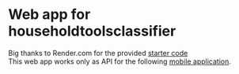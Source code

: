 # Web app for householdtoolsclassifier
Big thanks to Render.com for the provided [starter code](https://github.com/render-examples/fastai-v3)  
This web app works only as API for the following [mobile application](https://github.com/IRailean/HouseholdToolsApp).  
